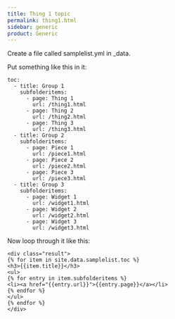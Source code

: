 ```yaml
---
title: Thing 1 topic
permalink: thing1.html
sidebar: generic
product: Generic
---
```


Create a file called samplelist.yml in _data.

Put something like this in it:

    toc:
      - title: Group 1
        subfolderitems:
          - page: Thing 1
            url: /thing1.html
          - page: Thing 2
            url: /thing2.html
          - page: Thing 3
            url: /thing3.html
      - title: Group 2
        subfolderitems:
          - page: Piece 1
            url: /piece1.html
          - page: Piece 2
            url: /piece2.html
          - page: Piece 3
            url: /piece3.html
      - title: Group 3
        subfolderitems:
          - page: Widget 1
            url: /widget1.html
          - page: Widget 2
            url: /widget2.html
          - page: Widget 3
            url: /widget3.html

Now loop through it like this:

    <div class="result">
    {% for item in site.data.samplelist.toc %}
    <h3>{{item.title}}</h3>
    <ul>
    {% for entry in item.subfolderitems %}
    <li><a href="{{entry.url}}">{{entry.page}}</a></li>
    {% endfor %}
    </ul>
    {% endfor %}
    </div>
